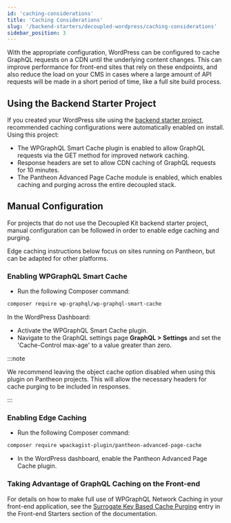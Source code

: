 ```yaml
---
id: 'caching-considerations'
title: 'Caching Considerations'
slug: '/backend-starters/decoupled-wordpress/caching-considerations'
sidebar_position: 3
---
```


With the appropriate configuration, WordPress can be configured to cache GraphQL
requests on a CDN until the underlying content changes. This can improve
performance for front-end sites that rely on these endpoints, and also reduce
the load on your CMS in cases where a large amount of API requests will be made
in a short period of time, like a full site build process.

## Using the Backend Starter Project

If you created your WordPress site using the
[backend starter project](./creating-a-new-project), recommended caching
configurations were automatically enabled on install. Using this project:

- The WPGraphQL Smart Cache plugin is enabled to allow GraphQL requests via the
  GET method for improved network caching.
- Response headers are set to allow CDN caching of GraphQL requests for 10
  minutes.
- The Pantheon Advanced Page Cache module is enabled, which enables caching and
  purging across the entire decoupled stack.

## Manual Configuration

For projects that do not use the Decoupled Kit backend starter project, manual
configuration can be followed in order to enable edge caching and purging.

Edge caching instructions below focus on sites running on Pantheon, but can be
adapted for other platforms.

### Enabling WPGraphQL Smart Cache

- Run the following Composer command:

```bash
composer require wp-graphql/wp-graphql-smart-cache
```

In the WordPress Dashboard:

- Activate the WPGraphQL Smart Cache plugin.
- Navigate to the GraphQL settings page **GraphQL > Settings** and set the
  'Cache-Control max-age' to a value greater than zero.

:::note

We recommend leaving the object cache option disabled when using this plugin on
Pantheon projects. This will allow the necessary headers for cache purging to be
included in responses.

:::

### Enabling Edge Caching

- Run the following Composer command:

```bash
composer require wpackagist-plugin/pantheon-advanced-page-cache
```

- In the WordPress dashboard, enable the Pantheon Advanced Page Cache plugin.

### Taking Advantage of GraphQL Caching on the Front-end

For details on how to make full use of WPGraphQL Network Caching in your
front-end application, see the
[Surrogate Key Based Cache Purging](/docs/frontend-starters/nextjs/nextjs-wordpress/next-wordpress-surrogate-key-caching)
entry in the Front-end Starters section of the documentation.
